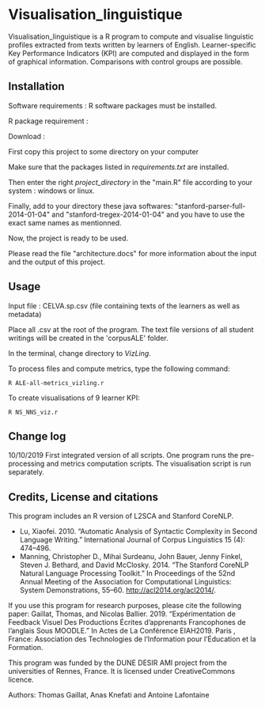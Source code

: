 # Visualisation_linguistique

Visualisation_linguistique is a R program to compute and visualise linguistic profiles extracted from texts written by learners of English. Learner-specific Key Performance Indicators (KPI) are computed and displayed in the form of graphical information. Comparisons with control groups are possible.  



## Installation
Software requirements : 
R software packages must be installed.

R package requirement :

Download :

First copy this project to some directory on your computer

Make sure that the packages listed in *requirements.txt* are installed.

Then enter the right *project_directory* in the "main.R" file according to your system : windows or linux.

Finally, add to your directory these java softwares: "stanford-parser-full-2014-01-04" and "stanford-tregex-2014-01-04" and you have to use the exact same names as mentionned.

Now, the project is ready to be used.

Please read the file "architecture.docs" for more information about the input and the output of this project.


## Usage
Input file : CELVA.sp.csv (file containing texts of the learners as well as metadata)

Place all .csv at the root of the program. The text file versions of all student writings will be created in the 'corpusALE' folder. 

In the terminal, change directory to *VizLing*.

To process files and compute metrics, type the following command: 

```
R ALE-all-metrics_vizling.r
```

To create visualisations of 9 learner KPI:
```
R NS_NNS_viz.r
```

## Change log

10/10/2019 
First integrated version of all scripts. One program runs the pre-processing and metrics computation scripts. 
The visualisation script is run separately. 



## Credits, License and citations

This program includes an R version of L2SCA and Stanford CoreNLP. 

- Lu, Xiaofei. 2010. “Automatic Analysis of Syntactic Complexity in Second Language Writing.” International Journal of Corpus Linguistics 15 (4): 474–496.
- Manning, Christopher D., Mihai Surdeanu, John Bauer, Jenny Finkel, Steven J. Bethard, and David McClosky. 2014. “The Stanford CoreNLP Natural Language Processing Toolkit.” In Proceedings of the 52nd Annual Meeting of the Association for Computational Linguistics: System Demonstrations, 55–60. http://acl2014.org/acl2014/.


If you use this program for research purposes, please cite the following paper:
Gaillat, Thomas, and Nicolas Ballier. 2019. “Expérimentation de Feedback Visuel Des Productions Écrites d’apprenants Francophones de l’anglais Sous MOODLE.” In Actes de La Conférence EIAH2019. Paris , France: Association des Technologies de l’Information pour l’Éducation et la Formation.



This program was funded by the DUNE DESIR AMI project from the universities of Rennes, France. It is licensed under CreativeCommons licence.

Authors: Thomas Gaillat, Anas Knefati and Antoine Lafontaine

